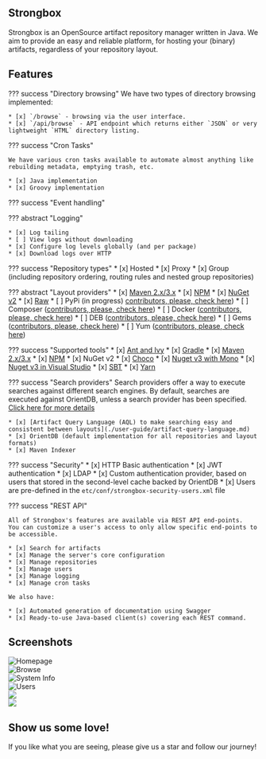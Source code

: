 ## Strongbox

Strongbox is an OpenSource artifact repository manager written in Java. We aim to provide an easy and reliable platform, 
for hosting your (binary) artifacts, regardless of your repository layout.

## Features 

??? success "Directory browsing"
    We have two types of directory browsing implemented:  

    * [x] `/browse` - browsing via the user interface. 
    * [x] `/api/browse` - API endpoint which returns either `JSON` or very lightweight `HTML` directory listing.

??? success "Cron Tasks"
    
    We have various cron tasks available to automate almost anything like rebuilding metadata, emptying trash, etc.
    
    * [x] Java implementation
    * [x] Groovy implementation

??? success "Event handling"
    

??? abstract "Logging"
  
    * [x] Log tailing
    * [ ] View logs without downloading
    * [x] Configure log levels globally (and per package)
    * [x] Download logs over HTTP 
  
??? success "Repository types" 
    * [x] Hosted
    * [x] Proxy
    * [x] Group (including repository ordering, routing rules and nested group repositories)


??? abstract "Layout providers" 
    * [x] [Maven 2.x/3.x](./developer-guide/layout-providers/maven-2-layout-provider.md)
    * [x] [NPM](./developer-guide/layout-providers/npm-layout-provider.md)
    * [x] [NuGet v2](./developer-guide/layout-providers/nuget-layout-provider.md)
    * [x] [Raw](./developer-guide/layout-providers/raw-layout-provider.md)
    * [ ] PyPi (in progress) [contributors, please, check here](https://github.com/strongbox/strongbox/issues/807))
    * [ ] Composer ([contributors, please, check here](https://github.com/strongbox/strongbox/issues/872))
    * [ ] Docker ([contributors, please, check here](https://github.com/strongbox/strongbox/issues/817))
    * [ ] DEB ([contributors, please, check here](https://github.com/strongbox/strongbox/issues/861))
    * [ ] Gems ([contributors, please, check here](https://github.com/strongbox/strongbox/issues/829))
    * [ ] Yum ([contributors, please, check here](https://github.com/strongbox/strongbox/issues/845))

??? success "Supported tools"
    * [x] [Ant and Ivy](./user-guide/tool-integration/ant-ivy-example.md)
    * [x] [Gradle](./user-guide/tool-integration/gradle-example.md)
    * [x] [Maven 2.x/3.x](./user-guide/tool-integration/maven-example.md)
    * [x] [NPM](./user-guide/tool-integration/npm-example.md)
    * [x] NuGet v2
        * [x] [Choco](./user-guide/tool-integration/nuget-chocolatey-example.md)
        * [x] [Nuget v3 with Mono](./user-guide/tool-integration/nuget-mono-example.md)
        * [x] [Nuget v3 in Visual Studio](./user-guide/tool-integration/nuget-visual-studio-example.md)
    * [x] [SBT](./user-guide/tool-integration/sbt-example.md)
    * [x] [Yarn](./user-guide/tool-integration/yarn-example.md)


??? success "Search providers" 
    Search providers offer a way to execute searches against different search engines. By default, searches are executed 
    against OrientDB, unless a search provider has been specified. [Click here for more details](./developer-guide/search-providers.md)

    * [x] [Artifact Query Language (AQL) to make searching easy and consistent between layouts](./user-guide/artifact-query-language.md)
    * [x] OrientDB (default implementation for all repositories and layout formats)
    * [x] Maven Indexer


??? success "Security"
    * [x] HTTP Basic authentication
    * [x] JWT authentication
    * [x] LDAP
    * [x] Custom authentication provider, based on users that stored in the second-level cache backed by OrientDB
    * [x] Users are pre-defined in the `etc/conf/strongbox-security-users.xml` file


??? success "REST API"

    All of Strongbox's features are available via REST API end-points. 
    You can customize a user's access to only allow specific end-points to be accessible.

    * [x] Search for artifacts
    * [x] Manage the server's core configuration
    * [x] Manage repositories
    * [x] Manage users
    * [x] Manage logging
    * [x] Manage cron tasks  
      
    We also have:  

    * [x] Automated generation of documentation using Swagger
    * [x] Ready-to-use Java-based client(s) covering each REST command.

## Screenshots

<div class="gallery">
    <div class="gallery-item">
        <img class="gallery-image" src="./assets/screenshots/01-homepage.png" alt="Homepage" data-zoomable="true">
    </div>  
    <div class="gallery-item">
        <img class="gallery-image" src="./assets/screenshots/02-browse.png" alt="Browse" data-zoomable="true">
    </div>  
    <div class="gallery-item">
        <img class="gallery-image" src="./assets/screenshots/03-system-info.png" alt="System Info" data-zoomable="true">
    </div>  
    <div class="gallery-item">
        <img class="gallery-image" src="./assets/screenshots/04-users.png" alt="Users" data-zoomable="true">
    </div>  
    <div class="gallery-item">
        <img class="gallery-image" src="./assets/screenshots/05-system-info-env-vars.png" data-zoomable="true"/>
    </div>    
    <div class="gallery-item">
        <img class="gallery-image" src="./assets/screenshots/06-storage-view.png" data-zoomable="true"/>
    </div>
</div>

## Show us some love!

If you like what you are seeing, please give us a star and follow our journey!  
